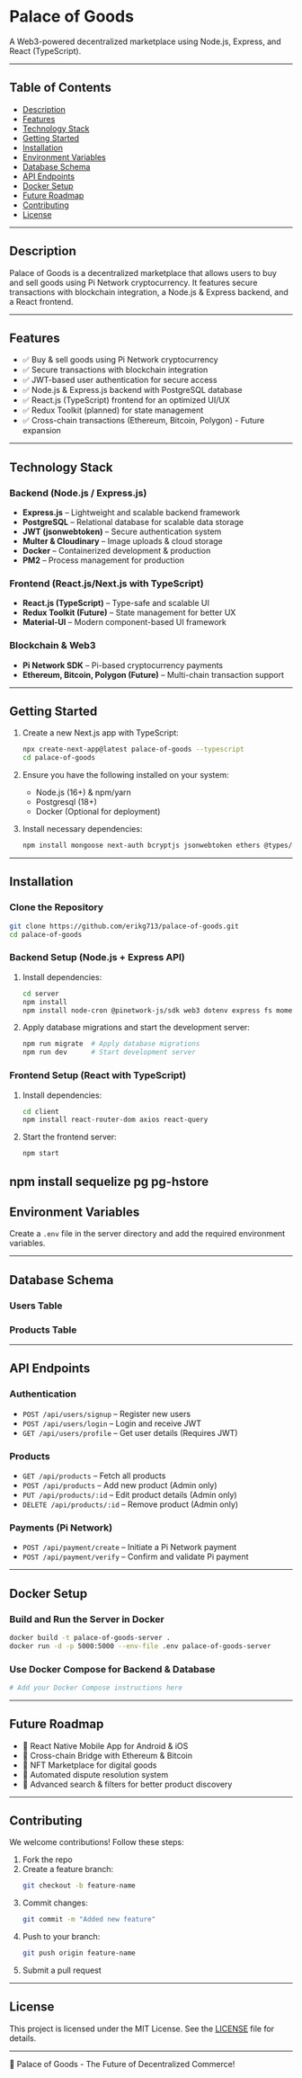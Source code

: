 # Palace of Goods

A Web3-powered decentralized marketplace using Node.js, Express, and React (TypeScript).

---

## Table of Contents

- [Description](#description)
- [Features](#features)
- [Technology Stack](#technology-stack)
- [Getting Started](#getting-started)
- [Installation](#installation)
- [Environment Variables](#environment-variables)
- [Database Schema](#database-schema)
- [API Endpoints](#api-endpoints)
- [Docker Setup](#docker-setup)
- [Future Roadmap](#future-roadmap)
- [Contributing](#contributing)
- [License](#license)

---

## Description

Palace of Goods is a decentralized marketplace that allows users to buy and sell goods using Pi Network cryptocurrency. It features secure transactions with blockchain integration, a Node.js & Express backend, and a React frontend.

---

## Features

- ✅ Buy & sell goods using Pi Network cryptocurrency
- ✅ Secure transactions with blockchain integration
- ✅ JWT-based user authentication for secure access
- ✅ Node.js & Express.js backend with PostgreSQL database
- ✅ React.js (TypeScript) frontend for an optimized UI/UX
- ✅ Redux Toolkit (planned) for state management
- ✅ Cross-chain transactions (Ethereum, Bitcoin, Polygon) - Future expansion

---

## Technology Stack

### Backend (Node.js / Express.js)

- **Express.js** – Lightweight and scalable backend framework
- **PostgreSQL** – Relational database for scalable data storage
- **JWT (jsonwebtoken)** – Secure authentication system
- **Multer & Cloudinary** – Image uploads & cloud storage
- **Docker** – Containerized development & production
- **PM2** – Process management for production

### Frontend (React.js/Next.js with TypeScript)

- **React.js (TypeScript)** – Type-safe and scalable UI
- **Redux Toolkit (Future)** – State management for better UX
- **Material-UI** – Modern component-based UI framework

### Blockchain & Web3

- **Pi Network SDK** – Pi-based cryptocurrency payments
- **Ethereum, Bitcoin, Polygon (Future)** – Multi-chain transaction support

---

## Getting Started

1. Create a new Next.js app with TypeScript:
   ```bash
   npx create-next-app@latest palace-of-goods --typescript
   cd palace-of-goods
   ```

2. Ensure you have the following installed on your system:
   - Node.js (16+) & npm/yarn
   - Postgresql (18+)
   - Docker (Optional for deployment)

3. Install necessary dependencies:
   ```bash
   npm install mongoose next-auth bcryptjs jsonwebtoken ethers @types/jsonwebtoken @types/bcryptjs
   ```

---

## Installation

### Clone the Repository

```bash
git clone https://github.com/erikg713/palace-of-goods.git
cd palace-of-goods
```

### Backend Setup (Node.js + Express API)

1. Install dependencies:
   ```bash
   cd server
   npm install
   npm install node-cron @pinetwork-js/sdk web3 dotenv express fs moment
   ```

2. Apply database migrations and start the development server:
   ```bash
   npm run migrate  # Apply database migrations
   npm run dev      # Start development server
   ```

### Frontend Setup (React with TypeScript)

1. Install dependencies:
   ```bash
   cd client
   npm install react-router-dom axios react-query
   ```

2. Start the frontend server:
   ```bash
   npm start
   ```
npm install sequelize pg pg-hstore
---

## Environment Variables

Create a `.env` file in the server directory and add the required environment variables.

---

## Database Schema

### Users Table

### Products Table

---

## API Endpoints

### Authentication

- `POST /api/users/signup` – Register new users
- `POST /api/users/login` – Login and receive JWT
- `GET /api/users/profile` – Get user details (Requires JWT)

### Products

- `GET /api/products` – Fetch all products
- `POST /api/products` – Add new product (Admin only)
- `PUT /api/products/:id` – Edit product details (Admin only)
- `DELETE /api/products/:id` – Remove product (Admin only)

### Payments (Pi Network)

- `POST /api/payment/create` – Initiate a Pi Network payment
- `POST /api/payment/verify` – Confirm and validate Pi payment

---

## Docker Setup

### Build and Run the Server in Docker

```bash
docker build -t palace-of-goods-server .
docker run -d -p 5000:5000 --env-file .env palace-of-goods-server
```

### Use Docker Compose for Backend & Database

```bash
# Add your Docker Compose instructions here
```

---

## Future Roadmap

- 🔹 React Native Mobile App for Android & iOS
- 🔹 Cross-chain Bridge with Ethereum & Bitcoin
- 🔹 NFT Marketplace for digital goods
- 🔹 Automated dispute resolution system
- 🔹 Advanced search & filters for better product discovery

---

## Contributing

We welcome contributions! Follow these steps:

1. Fork the repo
2. Create a feature branch:
   ```bash
   git checkout -b feature-name
   ```
3. Commit changes:
   ```bash
   git commit -m "Added new feature"
   ```
4. Push to your branch:
   ```bash
   git push origin feature-name
   ```
5. Submit a pull request

---

## License

This project is licensed under the MIT License. See the [LICENSE](LICENSE) file for details.

---

🚀 Palace of Goods - The Future of Decentralized Commerce!
```
